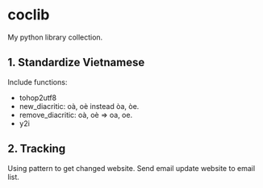 coclib
======
My python library collection.

## 1\. Standardize Vietnamese
Include functions:

- tohop2utf8
- new_diacritic: oà, oè instead òa, òe.
- remove_diacritic: oà, oè => oa, oe.
- y2i

## 2\. Tracking
Using pattern to get changed website. Send email update website to email list.